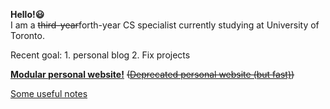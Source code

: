 
**Hello!😃**  
I am a ~~third-year~~forth-year CS specialist currently studying at University of Toronto.   

Recent goal: 1. personal blog 2. Fix projects

**[Modular personal website!](https://ffy-modular-personal-website.herokuapp.com/)** ~~([Deprecated personal website (but fast)](https://feiyangfan.github.io/about-me/))~~

[Some useful notes ](https://feiyangfan.github.io/learning-and-notes/)

